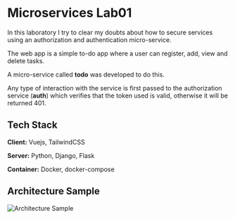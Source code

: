 # Microservices Lab01

In this laboratory I try to clear my doubts about how to secure services using an authorization and authentication micro-service.

The web app is a simple to-do app where a user can register, add, view and delete tasks.

A micro-service called **todo** was developed to do this.

Any type of interaction with the service is first passed to the authorization service (**auth**) which verifies that the token used is valid, otherwise it will be returned 401.




## Tech Stack

**Client:** Vuejs, TailwindCSS

**Server:** Python, Django, Flask

**Container:** Docker, docker-compose



## Architecture Sample

![Architecture Sample](https://i.imgur.com/GwgKCXT.png)

